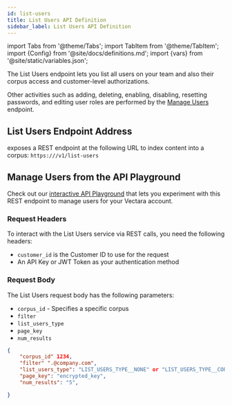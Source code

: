 ```yaml
---
id: list-users
title: List Users API Definition
sidebar_label: List Users API Definition
---
```


import Tabs from '@theme/Tabs';
import TabItem from '@theme/TabItem';
import {Config} from '@site/docs/definitions.md';
import {vars} from '@site/static/variables.json';

The List Users endpoint lets you list all users on your team and also their
corpus access and customer-level authorizations.

Other activities
such as adding, deleting, enabling, disabling, resetting passwords, and 
editing user roles are performed by the [Manage Users](/docs/api-reference/admin-apis/manage-users/manage-user) endpoint.

## List Users Endpoint Address

<Config v="names.product"/> exposes a REST endpoint at the following URL
to index content into a corpus:
<code>https://<Config v="domains.rest.indexing"/>/v1/list-users</code>

## Manage Users from the API Playground

Check out our [interactive API Playground](/docs/rest-api/create-user) that lets 
you experiment with this REST endpoint to manage users for your Vectara
account.


### Request Headers

To interact with the List Users service via REST calls, you need the following headers:

* `customer_id` is the Customer ID to use for the request
* An API Key or JWT Token as your authentication method


### Request Body

The List Users request body has the following parameters:
* `corpus_id` - Specifies a specific corpus
* `filter`
* `list_users_type`
* `page_key`
* `num_results`


```json
{
    "corpus_id" 1234,
    "filter" ".@company.com",
    "list_users_type": "LIST_USERS_TYPE__NONE" or "LIST_USERS_TYPE__CORPUS" or "LIST_USERS_TYPE__CUSTOMER",
    "page_key": "encrypted_key",
    "num_results": "5",

}
```
